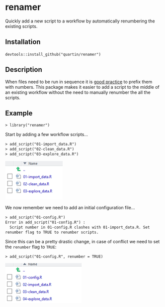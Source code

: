 # renamer
Quickly add a new script to a workflow by automatically renumbering the existing scripts.

## Installation
`devtools::install_github("quartin/renamer")`

## Description
When files need to be run in sequence it is [good practice][1] to prefix them with numbers. This package makes it easier to add a script to the middle of an existing workflow without the need to manually renumber the all the scripts.

## Example

```
> library("renamer")
```
Start by adding a few workflow scripts...

```
> add_script("01-import_data.R")
> add_script("02-clean_data.R")
> add_script("03-explore_data.R")

```
![](examples/initial_workflow.png)

We now remember we need to add an initial configuration file...
```
> add_script("01-config.R")
Error in add_script("01-config.R") : 
  Script number in 01-config.R clashes with 01-import_data.R. Set renumber flag to TRUE to renumber scripts.
```
Since this can be a pretty drastic change, in case of conflict we need to set the `renumber` flag to `TRUE`:
```
> add_script("01-config.R", renumber = TRUE)
```
![](examples/new_workflow.png)


[1]: http://adv-r.had.co.nz/Style.html
